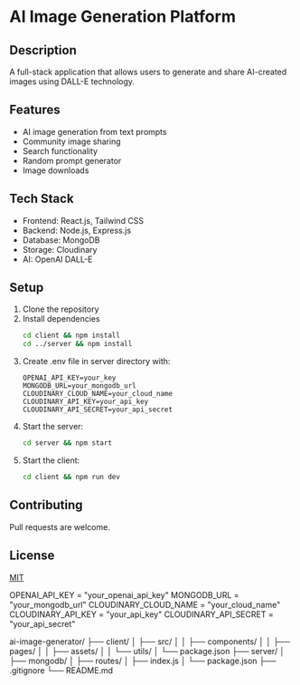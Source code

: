 # AI Image Generation Platform

## Description
A full-stack application that allows users to generate and share AI-created images using DALL-E technology.

## Features
- AI image generation from text prompts
- Community image sharing
- Search functionality
- Random prompt generator
- Image downloads

## Tech Stack
- Frontend: React.js, Tailwind CSS
- Backend: Node.js, Express.js
- Database: MongoDB
- Storage: Cloudinary
- AI: OpenAI DALL-E

## Setup
1. Clone the repository
2. Install dependencies
   ```bash
   cd client && npm install
   cd ../server && npm install
   ```
3. Create .env file in server directory with:
   ```
   OPENAI_API_KEY=your_key
   MONGODB_URL=your_mongodb_url
   CLOUDINARY_CLOUD_NAME=your_cloud_name
   CLOUDINARY_API_KEY=your_api_key
   CLOUDINARY_API_SECRET=your_api_secret
   ```
4. Start the server:
   ```bash
   cd server && npm start
   ```
5. Start the client:
   ```bash
   cd client && npm run dev
   ```

## Contributing
Pull requests are welcome.

## License
[MIT](https://choosealicense.com/licenses/mit/)

OPENAI_API_KEY = "your_openai_api_key"
MONGODB_URL = "your_mongodb_url"
CLOUDINARY_CLOUD_NAME = "your_cloud_name"
CLOUDINARY_API_KEY = "your_api_key"
CLOUDINARY_API_SECRET = "your_api_secret"

ai-image-generator/
├── client/
│   ├── src/
│   │   ├── components/
│   │   ├── pages/
│   │   ├── assets/
│   │   └── utils/
│   └── package.json
├── server/
│   ├── mongodb/
│   ├── routes/
│   ├── index.js
│   └── package.json
├── .gitignore
└── README.md
